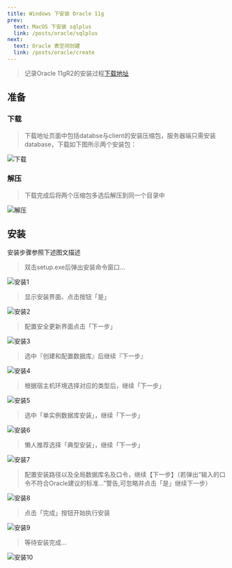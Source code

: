 ```yaml
---
title: Windows 下安装 Oracle 11g
prev: 
  text: MacOS 下安装 sqlplus
  link: /posts/oracle/sqlplus
next:
  text: Oracle 表空间创建
  link: /posts/oracle/create
---
```


>记录Oracle 11gR2的安装过程[下载地址](https://www.oracle.com/partners/campaign/112010-win64soft-094461.html)

## 准备

### 下载

> 下载地址页面中包括databse与client的安装压缩包，服务器端只需安装database，下载如下图所示两个安装包：

![下载](https://cdn.porridge.fun/blog/oracle/install/oracle_install_1.png$fix.water)

### 解压

> 下载完成后将两个压缩包多选后解压到同一个目录中

![解压](https://cdn.porridge.fun/blog/oracle/install/oracle_install_2.png$fix.water)

## 安装

安装步骤参照下述图文描述

> 双击setup.exe后弹出安装命令窗口...

![安装1](https://cdn.porridge.fun/blog/oracle/install/oracle_install_3.png$fix.water)

> 显示安装界面、点击按钮「是」

![安装2](https://cdn.porridge.fun/blog/oracle/install/oracle_install_4.png$fix.water)

> 配置安全更新界面点击「下一步」

![安装3](https://cdn.porridge.fun/blog/oracle/install/oracle_install_5.png$fix.water)

> 选中『创建和配置数据库』后继续『下一步』

![安装4](https://cdn.porridge.fun/blog/oracle/install/oracle_install_6.png$fix.water)

> 根据宿主机环境选择对应的类型后，继续「下一步」

![安装5](https://cdn.porridge.fun/blog/oracle/install/oracle_install_7.png$fix.water)

> 选中「单实例数据库安装」，继续「下一步」

![安装6](https://cdn.porridge.fun/blog/oracle/install/oracle_install_8.png$fix.water)

> 懒人推荐选择「典型安装」，继续「下一步」

![安装7](https://cdn.porridge.fun/blog/oracle/install/oracle_install_9.png$fix.water)

> 配置安装路径以及全局数据库名及口令，继续【下一步】（若弹出“输入的口令不符合Oracle建议的标准...”警告,可忽略并点击「是」继续下一步）

![安装8](https://cdn.porridge.fun/blog/oracle/install/oracle_install_10.png$fix.water)

> 点击「完成」按钮开始执行安装

![安装9](https://cdn.porridge.fun/blog/oracle/install/oracle_install_11.png$fix.water)

> 等待安装完成...

![安装10](https://cdn.porridge.fun/blog/oracle/install/oracle_install_12.png$fix.water)

<CommentService />
